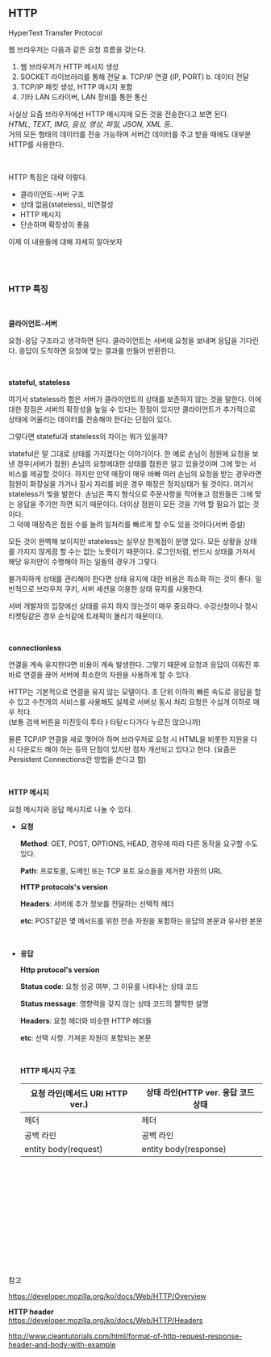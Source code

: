## HTTP

HyperText Transfer Protocol

웹 브라우저는 다음과 같은 요청 흐름을 갖는다.

1. 웹 브라우저가 HTTP 메시지 생성
2. SOCKET 라이브러리를 통해 전달
   a. TCP/IP 연결 (IP, PORT)
   b. 데이터 전달
3. TCP/IP 패킷 생성, HTTP 메시지 포함
4. 기타 LAN 드라이버, LAN 장비를 통한 통신

사실상 요즘 브라우저에선 HTTP 메시지에 모든 것을 전송한다고 보면 된다.  
 _HTML, TEXT, IMG, 음성, 영상, 파일, JSON, XML 등.._  
거의 모든 형태의 데이터를 전송 가능하며 서버간 데이터를 주고 받을 때에도 대부분 HTTP를 사용한다.

<br>

HTTP 특징은 대략 이렇다.

- 클라이언트-서버 구조
- 상태 없음(stateless), 비연결성
- HTTP 메시지
- 단순하며 확장성이 좋음

이제 이 내용들에 대해 자세히 알아보자

<br>
<br>

### HTTP 특징

<br>

**클라이언트-서버**

요청-응답 구조라고 생각하면 된다. 클라이언트는 서버에 요청을 보내며 응답을 기다린다. 응답이 도착하면 요청에 맞는 결과를 만들어 반환한다.

<br>

**stateful, stateless**

여기서 stateless라 함은 서버가 클라이언트의 상태를 보존하지 않는 것을 말한다. 이에 대한 장점은 서버의 확장성을 높일 수 있다는 장점이 있지만 클라이언트가 추가적으로 상태에 어울리는 데이터를 전송해야 한다는 단점이 있다.

그렇다면 stateful과 stateless의 차이는 뭐가 있을까?

stateful은 말 그대로 상태를 가지겠다는 이야기이다. 한 예로 손님이 점원에 요청을 보낸 경우(서버가 점원) 손님의 요청에대한 상태를 점원은 알고 있을것이며 그에 맞는 서비스를 제공할 것이다. 하지만 만약 매장이 매우 바빠 여러 손님의 요청을 받는 경우라면 점원이 화장실을 가거나 잠시 자리를 비운 경우 매장은 정지상태가 될 것이다. 여기서 stateless가 빛을 발한다. 손님은 쪽지 형식으로 주문사항을 적어놓고 점원들은 그에 맞는 응답을 주기만 하면 되기 때문이다. 더이상 점원이 모든 것을 기억 할 필요가 없는 것이다.  
그 덕에 매장측은 점원 수를 늘려 일처리를 빠르게 할 수도 있을 것이다(서버 증설)

모든 것이 완벽해 보이지만 stateless는 실무상 한계점이 분명 있다. 모든 상황을 상태를 가지지 않게끔 할 수는 없는 노릇이기 때문이다. 로그인처럼, 반드시 상태를 가져서 해당 유저만이 수행해야 하는 일들의 경우가 그렇다.

불가피하게 상태를 관리해야 한다면 상태 유지에 대한 비용은 최소화 하는 것이 좋다. 일반적으로 브라우저 쿠키, 서버 세션을 이용한 상태 유지를 사용한다.

서버 개발자의 입장에선 상태를 유지 하지 않는것이 매우 중요하다. 수강신청이나 정시 티켓팅같은 경우 순식같에 트래픽이 몰리기 때문이다.

<br>

**connectionless**

연결을 계속 유지한다면 비용이 계속 발생한다. 그렇기 때문에 요청과 응답이 이뤄진 후 바로 연결을 끊어 서버에 최소한의 자원을 사용하게 할 수 있다.

HTTP는 기본적으로 연결을 유지 않는 모델이다. 초 단위 이하의 빠른 속도로 응답을 할 수 있고 수천개의 서비스를 사용해도 실제로 서버상 동시 처리 요청은 수십개 이하로 매우 적다.  
(보통 검색 버튼을 미친듯이 투타ㅏ타탇ㄷ다가다 누르진 않으니까)

물론 TCP/IP 연결을 새로 맺어야 하며 브라우저로 요청 시 HTML을 비롯한 자원을 다시 다운로드 해야 하는 등의 단점이 있지만 점차 개선되고 있다고 한다. (요즘은 Persistent Connections란 방법을 쓴다고 함)

<br>

**HTTP 메시지**

요청 메시지와 응답 메시지로 나눌 수 있다.

- **요청**

  **Method**: GET, POST, OPTIONS, HEAD, 경우에 따라 다른 동작을 요구할 수도 있다.

  **Path**: 프로토콜, 도메인 또는 TCP 포트 요소들을 제거한 자원의 URL

  **HTTP protocols's version**

  **Headers**: 서버에 추가 정보를 전달하는 선택적 헤더

  **etc**: POST같은 몇 메서드를 위한 전송 자원을 포함하는 응답의 본문과 유사한 본문

  <br>

- **응답**

  **Http protocol's version**

  **Status code**: 요청 성공 여부, 그 이유를 나타내는 상태 코드

  **Status message**: 영향력을 갖지 않는 상태 코드의 짤막한 설명

  **Headers**: 요청 헤더와 비슷한 HTTP 헤더들

  **etc**: 선택 사항. 가져온 자원이 포함되는 본문

  <br>

  **HTTP 메시지 구조**

  | 요청 라인(메서드 URI HTTP ver.) | 상태 라인(HTTP ver. 응답 코드 상태 |
  | ------------------------------- | ---------------------------------- |
  | 헤더                            | 헤더                               |
  | 공백 라인                       | 공백 라인                          |
  | entity body(request)            | entity body(response)              |

<br>
<br>
<br>
<br>
<br>
<br>
<br>
<br>
<br>
<br>
<br>
<br>

참고

https://developer.mozilla.org/ko/docs/Web/HTTP/Overview

**HTTP header**  
https://developer.mozilla.org/ko/docs/Web/HTTP/Headers

http://www.cleantutorials.com/html/format-of-http-request-response-header-and-body-with-example

